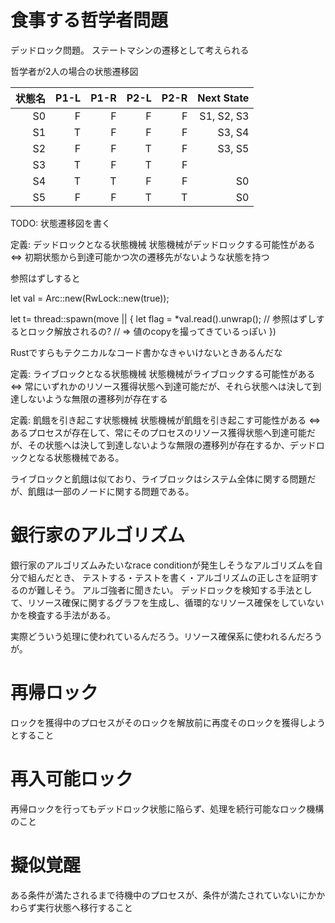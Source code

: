 # 食事する哲学者問題
デッドロック問題。
ステートマシンの遷移として考えられる


哲学者が2人の場合の状態遷移図

| 状態名  | P1-L | P1-R | P2-L | P2-R | Next State |
| -------:|-----:|-----:|-----:|-----:|-----------:|
| S0      | F    | F    | F    | F    | S1, S2, S3 |
| S1      | T    | F    | F    | F    | S3, S4     |
| S2      | F    | F    | T    | F    | S3, S5     |
| S3      | T    | F    | T    | F    |            |
| S4      | T    | T    | F    | F    | S0         |
| S5      | F    | F    | T    | T    | S0         |

TODO: 状態遷移図を書く


定義: デッドロックとなる状態機械
状態機械がデッドロックする可能性がある <=> 初期状態から到達可能かつ次の遷移先がないような状態を持つ


参照はずしすると

let val = Arc::new(RwLock::new(true));

let t= thread::spawn(move || {
    let flag = *val.read().unwrap(); // 参照はずしするとロック解放されるの?
    // => 値のcopyを撮ってきているっぽい
})

Rustですらもテクニカルなコード書かなきゃいけないときあるんだな

定義: ライブロックとなる状態機械
状態機械がライブロックする可能性がある <=> 常にいずれかのリソース獲得状態へ到達可能だが、それら状態へは決して到達しないような無限の遷移列が存在する

定義: 飢餓を引き起こす状態機械
状態機械が飢餓を引き起こす可能性がある <=> あるプロセスが存在して、常にそのプロセスのリソース獲得状態へ到達可能だが、その状態へは決して到達しないような無限の遷移列が存在するか、デッドロックとなる状態機械である。

ライブロックと飢餓は似ており、ライブロックはシステム全体に関する問題だが、飢餓は一部のノードに関する問題である。

# 銀行家のアルゴリズム

銀行家のアルゴリズムみたいなrace conditionが発生しそうなアルゴリズムを自分で組んだとき、
テストする・テストを書く・アルゴリズムの正しさを証明するのが難しそう。
アルゴ強者に聞きたい。
デッドロックを検知する手法として、リソース確保に関するグラフを生成し、循環的なリソース確保をしていないかを検査する手法がある。

実際どういう処理に使われているんだろう。リソース確保系に使われるんだろうが。


# 再帰ロック
ロックを獲得中のプロセスがそのロックを解放前に再度そのロックを獲得しようとすること

# 再入可能ロック
再帰ロックを行ってもデッドロック状態に陥らず、処理を続行可能なロック機構のこと


# 擬似覚醒
ある条件が満たされるまで待機中のプロセスが、条件が満たされていないにかかわらず実行状態へ移行すること

